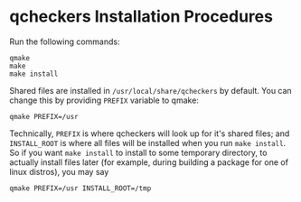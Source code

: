 qcheckers Installation Procedures
=================================

Run the following commands:

```
qmake
make
make install
```

Shared files are installed in `/usr/local/share/qcheckers` by default. You can
change this by providing `PREFIX` variable to qmake:

```
qmake PREFIX=/usr
```

Technically, `PREFIX` is where qcheckers will look up for it's shared files;
and `INSTALL_ROOT` is where all files will be installed when you run `make
install`. So if you want `make install` to install to some temporary directory,
to actually install files later (for example, during building a package for one
of linux distros), you may say

```
qmake PREFIX=/usr INSTALL_ROOT=/tmp
```

